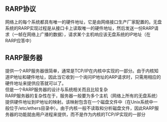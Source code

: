 ## RARP协议
网络上的每个系统都具有唯一的硬件地址，它是由网络接口生产厂家配置的。无盘系统的RARP实现过程是从接口卡上读取唯一的硬件地址，然后发送一份RARP请求（一帧在网络上广播的数据），请求某个主机响应该无盘系统的IP地址（在RARP应答中）
## RARP服务器
提供一个ARP服务器很简单，通常是TCP/IP在内核中实现的一部分。由于内核知道IP地址和硬件地址，因此当它收到一个询问IP地址的ARP请求时，只需用相应的硬件地址来提供应答就可以了。  
但是一个RARP服务器的设计与系统相关而且比较复杂  
RARP服务器的复杂性在于，服务器一般要为多个主机（网络上所有的无盘系统）提供硬件地址到IP地址的映射。该映射包含在一个磁盘文件中（在Unix系统中一般位于/etc/ethers目录中）。由于内核一般不读取和分析磁盘文件，因此RARP服务器的功能就由用户进程来提供，而不是作为内核的TCP/IP实现的一部分  
